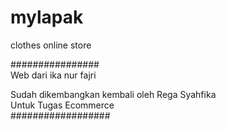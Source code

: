 # mylapak
clothes online store

################<br>
Web dari ika nur fajri<br>

Sudah dikembangkan kembali oleh Rega Syahfika<br>
Untuk Tugas Ecommerce<br>
##################
